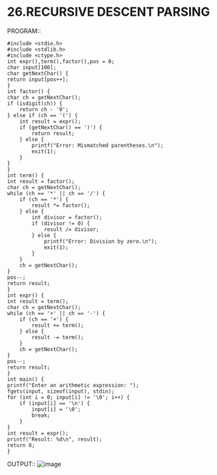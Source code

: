 # 26.RECURSIVE DESCENT PARSING

PROGRAM::
    
    #include <stdio.h>
    #include <stdlib.h>
    #include <ctype.h>
    int expr(),term(),factor(),pos = 0;
    char input[100];
    char getNextChar() {
    return input[pos++];
    }
    int factor() {
    char ch = getNextChar();
    if (isdigit(ch)) {
        return ch - '0';
    } else if (ch == '(') {
        int result = expr();
        if (getNextChar() == ')') {
            return result;
        } else {
            printf("Error: Mismatched parentheses.\n");
            exit(1);
        }
    }
    }
    int term() {
    int result = factor();
    char ch = getNextChar();
    while (ch == '*' || ch == '/') {
        if (ch == '*') {
            result *= factor();
        } else {
            int divisor = factor();
            if (divisor != 0) {
                result /= divisor;
            } else {
                printf("Error: Division by zero.\n");
                exit(1);
            }
        }
        ch = getNextChar();
    }
    pos--;
    return result;
    }
    int expr() {
    int result = term();
    char ch = getNextChar();
    while (ch == '+' || ch == '-') {
        if (ch == '+') {
            result += term();
        } else {
            result -= term();
        }
        ch = getNextChar();
    }
    pos--;
    return result;
    }
    int main() {
    printf("Enter an arithmetic expression: ");
    fgets(input, sizeof(input), stdin);
    for (int i = 0; input[i] != '\0'; i++) {
        if (input[i] == '\n') {
            input[i] = '\0';
            break;
        }
    }
    int result = expr();
    printf("Result: %d\n", result);
    return 0;
    }

OUTPUT::
![image](https://github.com/user-attachments/assets/a9ca102a-dd4c-4c7a-b382-fb427127e0ec)
